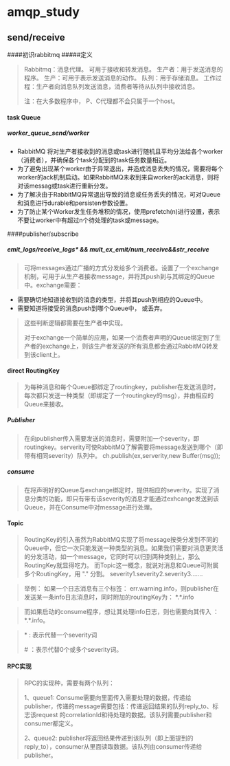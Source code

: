 # amqp_study

## send/receive
####初识rabbitmq
#####定义
> Rabbitmq：消息代理。 可用于接收和转发消息。
> 生产者：用于发送消息的程序。
> 生产：可用于表示发送消息的动作。
> 队列：用于存储消息。
> 工作过程：生产者向消息队列发送消息，消费者等待从队列中接收消息。
> 
> 注：在大多数程序中， P、C代理都不会只属于一个host。
 
#### task Queue
##### worker_queue_send/worker
*	RabbitMQ 将对生产者接收到的消息或task进行随机且平均分法给各个worker（消费者），并确保各个task分配到的task任务数量相近。
* 	为了避免出现某个worker由于异常退出，并造成消息丢失的情况，需要将每个worker的ack机制启动。如果RabbitMQ未收到来自worker的ack消息，则将对该messag或task进行重新分发。
*  	为了解决由于RabbitMQ异常退出导致的消息或任务丢失的情况，可对Queue和消息进行durable和persisten参数设置。
*   为了防止某个Worker发生任务堆积的情况，使用prefetch(n)进行设置，表示不要让worker中有超过n个待处理的task或message。

####publisher/subscribe
##### emit_logs/receive_logs*   &&    mult_ex_emit/num_receive&&str_receive
>	可将messages通过广播的方式分发给多个消费者。设置了一个exchange机制，可用于从生产者接收message，并将其push到与其绑定的Queue中。exchange需要：

*	需要确切地知道接收到的消息的类型，并将其push到相应的Queue中。
* 	需要知道将接受的消息push到哪个Queue中， 或丢弃。

>这些判断逻辑都需要在生产者中实现。
>
>对于exchange一个简单的应用，如果一个消费者声明的Queue绑定到了生产者的exchange上，则该生产者发送的所有消息都会通过RabbitMQ转发到该client上。

#### direct RoutingKey
> 为每种消息和每个Queue都绑定了routingkey，publisher在发送消息时，每次都只发送一种类型（即绑定了一个routingkey的msg），并由相应的Queue来接收。

##### Publisher
> 在向publisher传入需要发送的消息时，需要附加一个severity，即routingkey。serverity可使RabbitMQ了解需要将message发送到哪个（即带有相同severity）队列中。 ch.publish(ex,serverity,new Buffer(msg));

##### consume
>在将声明好的Queue与exchange绑定时，提供相应的severity。实现了消息分类的功能，即只有带有该severity的消息才能通过exhcange发送到该Queue，并在Consume中对message进行处理。

#### Topic
>RoutingKey的引入虽然为RabbitMQ实现了将message按类分发到不同的Queue中，但它一次只能发送一种类型的消息。如果我们需要对消息更灵活的分发活动，如一个message，它同时可以归到两种类别上，那么RoutingKey就显得吃力。
>而Topic这一概念，就说对消息和Queue可附属多个RoutingKey，用 "." 分割。 severity1.severity2.severity3.......
	
> 举例：
	如果一个日志消息有三个标签： err.warning.info，则publisher在发送某一条info日志消息时，同时附加的routingKey为： \*.\*.info
	
>而如果启动的consume程序，想让其处理info日志，则也需要向其传入 ： \*.\*.info。
 
>	\* : 表示代替一个severity词
>	
>	\# ：表示代替0个或多个severity词。

#### RPC实现
> RPC的实现种，需要有两个队列：
> 
> 1、queue1: Consume需要向里面传入需要处理的数据，传递给publisher，传递的message需要包括：传递返回结果的队列reply_to、标志该request 的correlationId和待处理的数据。该队列需要publisher和consumer都定义。
> 
> 2、queue2:	publisher将返回结果传递到该队列（即上面提到的reply_to），consumer从里面读取数据。该队列由consumer传递给publisher。

